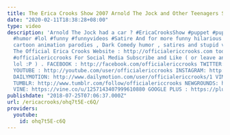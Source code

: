 ```yaml
---
title: The Erica Crooks Show 2007 Arnold The Jock and Other Teenagers Smash Cars
date: "2020-02-11T18:38:28+08:00"
type: video
description: 'Arnold The Jock had a car ? #EricaCrooksShow #puppet #puppetry #comedy
  #humor #lol #funny #funnyvideos #Satire And for more funny hilarious puppet and
  cartoon animation parodies , Dark Comedy humor , satires and stupid videosvisit
  The Official Erica Crooks Website : http://officialericcrooks.com today ! #ericacrooks
  #officialericcrooks For Social Media Subscribe and Like ( or leave and get a life
  lol :P ) . FACEBOOK : http://facebook.com/officialericcrooks TWITTER: http://twitter.com/crooks_erica
  YOUTUBE : http://youtube.com/user/officialericcrooks INSTAGRAM: http://Instagram.com/officialericcrooks/
  DAILYMOTION: http://www.dailymotion.com/user/officialericcrooks/1 VIMEO: https://vimeo.com/officialericcrooks
  TUMBLR: http://www.tumblr.com/follow/officialericcrooks NEWGROUNDS: http://officialericcrooks.newgrounds.com
  VINE: https://vine.co/u/1257143407999610880 GOOGLE PLUS : https://plus.google.com/+Officialericcrooks'
publishdate: "2018-07-25T07:06:37.000Z"
url: /ericacrooks/ohq7t5E-c6Q/
providers:
  youtube:
    id: ohq7t5E-c6Q
---
```

